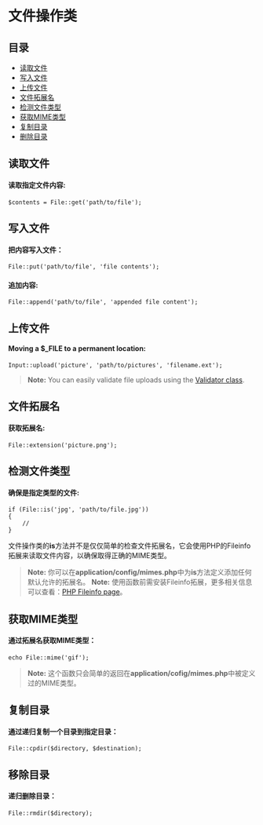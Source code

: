 # 文件操作类

## 目录

- [读取文件](#get)
- [写入文件](#put)
- [上传文件](#upload)
- [文件拓展名](#ext)
- [检测文件类型](#is)
- [获取MIME类型](#mime)
- [复制目录](#cpdir)
- [删除目录](#rmdir)

<a name="get"></a>
## 读取文件

#### 读取指定文件内容:

	$contents = File::get('path/to/file');

<a name="put"></a>
## 写入文件

#### 把内容写入文件：

	File::put('path/to/file', 'file contents');

#### 追加内容:

	File::append('path/to/file', 'appended file content');

<a name="upload"></a>
## 上传文件

#### Moving a $_FILE to a permanent location:

	Input::upload('picture', 'path/to/pictures', 'filename.ext');

> **Note:** You can easily validate file uploads using the [Validator class](/docs/validation).

<a name="ext"></a>
## 文件拓展名

#### 获取拓展名:

	File::extension('picture.png');

<a name="is"></a>
## 检测文件类型

#### 确保是指定类型的文件:

	if (File::is('jpg', 'path/to/file.jpg'))
	{
		//
	}

文件操作类的**is**方法并不是仅仅简单的检查文件拓展名，它会使用PHP的Fileinfo拓展来读取文件内容，以确保取得正确的MIME类型。

> **Note:** 你可以在**application/config/mimes.php**中为**is**方法定义添加任何默认允许的拓展名。
> **Note:** 使用函数前需安装Fileinfo拓展，更多相关信息可以查看：[PHP Fileinfo page](http://php.net/manual/en/book.fileinfo.php)。

<a name="mime"></a>
## 获取MIME类型

#### 通过拓展名获取MIME类型：

	echo File::mime('gif');
> **Note:** 这个函数只会简单的返回在**application/cofig/mimes.php**中被定义过的MIME类型。

<a name="cpdir"></a>
## 复制目录

#### 通过递归复制一个目录到指定目录：

	File::cpdir($directory, $destination);

<a name="rmdir"></a>
## 移除目录

#### 递归删除目录：

	File::rmdir($directory);
